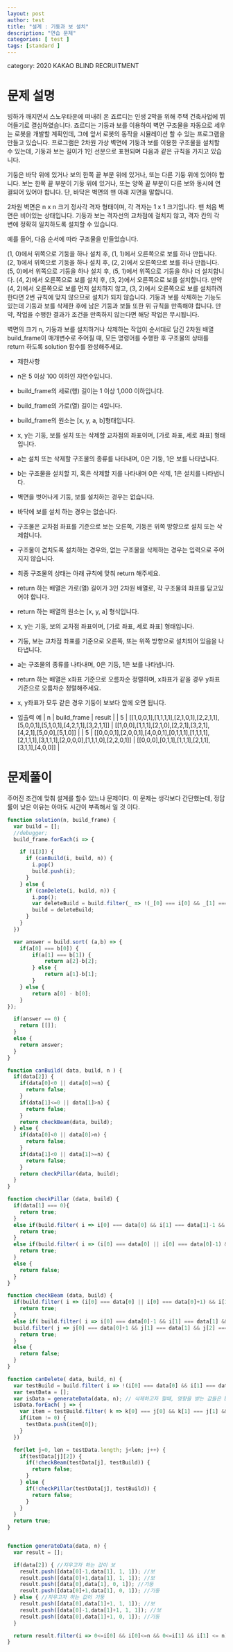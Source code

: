 ```yaml
---
layout: post
author: test
title: "설계 : 기둥과 보 설치"
description: "연습 문제"
categories: [ test ]
tags: [standard ]
---
```

category: 2020 KAKAO BLIND RECRUITMENT

# 문제 설명
 빙하가 깨지면서 스노우타운에 떠내려 온 죠르디는 인생 2막을 위해 주택 건축사업에 뛰어들기로 결심하였습니다. 죠르디는 기둥과 보를 이용하여 벽면 구조물을 자동으로 세우는 로봇을 개발할 계획인데, 그에 앞서 로봇의 동작을 시뮬레이션 할 수 있는 프로그램을 만들고 있습니다.
 프로그램은 2차원 가상 벽면에 기둥과 보를 이용한 구조물을 설치할 수 있는데, 기둥과 보는 길이가 1인 선분으로 표현되며 다음과 같은 규칙을 가지고 있습니다.

 기둥은 바닥 위에 있거나 보의 한쪽 끝 부분 위에 있거나, 또는 다른 기둥 위에 있어야 합니다.
 보는 한쪽 끝 부분이 기둥 위에 있거나, 또는 양쪽 끝 부분이 다른 보와 동시에 연결되어 있어야 합니다.
 단, 바닥은 벽면의 맨 아래 지면을 말합니다.

 2차원 벽면은 n x n 크기 정사각 격자 형태이며, 각 격자는 1 x 1 크기입니다. 맨 처음 벽면은 비어있는 상태입니다. 기둥과 보는 격자선의 교차점에 걸치지 않고, 격자 칸의 각 변에 정확히 일치하도록 설치할 수 있습니다. 


 예를 들어, 다음 순서에 따라 구조물을 만들었습니다.

 (1, 0)에서 위쪽으로 기둥을 하나 설치 후, (1, 1)에서 오른쪽으로 보를 하나 만듭니다.
 (2, 1)에서 위쪽으로 기둥을 하나 설치 후, (2, 2)에서 오른쪽으로 보를 하나 만듭니다.
 (5, 0)에서 위쪽으로 기둥을 하나 설치 후, (5, 1)에서 위쪽으로 기둥을 하나 더 설치합니다.
 (4, 2)에서 오른쪽으로 보를 설치 후, (3, 2)에서 오른쪽으로 보를 설치합니다.
 만약 (4, 2)에서 오른쪽으로 보를 먼저 설치하지 않고, (3, 2)에서 오른쪽으로 보를 설치하려 한다면 2번 규칙에 맞지 않으므로 설치가 되지 않습니다. 기둥과 보를 삭제하는 기능도 있는데 기둥과 보를 삭제한 후에 남은 기둥과 보들 또한 위 규칙을 만족해야 합니다. 만약, 작업을 수행한 결과가 조건을 만족하지 않는다면 해당 작업은 무시됩니다.

 벽면의 크기 n, 기둥과 보를 설치하거나 삭제하는 작업이 순서대로 담긴 2차원 배열 build_frame이 매개변수로 주어질 때, 모든 명령어를 수행한 후 구조물의 상태를 return 하도록 solution 함수를 완성해주세요.

 - 제한사항
  - n은 5 이상 100 이하인 자연수입니다.
  - build_frame의 세로(행) 길이는 1 이상 1,000 이하입니다.
  - build_frame의 가로(열) 길이는 4입니다.
  - build_frame의 원소는 [x, y, a, b]형태입니다.
  - x, y는 기둥, 보를 설치 또는 삭제할 교차점의 좌표이며, [가로 좌표, 세로 좌표] 형태입니다.
  - a는 설치 또는 삭제할 구조물의 종류를 나타내며, 0은 기둥, 1은 보를 나타냅니다.
  - b는 구조물을 설치할 지, 혹은 삭제할 지를 나타내며 0은 삭제, 1은 설치를 나타냅니다.
  - 벽면을 벗어나게 기둥, 보를 설치하는 경우는 없습니다.
  - 바닥에 보를 설치 하는 경우는 없습니다.
  - 구조물은 교차점 좌표를 기준으로 보는 오른쪽, 기둥은 위쪽 방향으로 설치 또는 삭제합니다.
  - 구조물이 겹치도록 설치하는 경우와, 없는 구조물을 삭제하는 경우는 입력으로 주어지지 않습니다.
  - 최종 구조물의 상태는 아래 규칙에 맞춰 return 해주세요.
  - return 하는 배열은 가로(열) 길이가 3인 2차원 배열로, 각 구조물의 좌표를 담고있어야 합니다.
  - return 하는 배열의 원소는 [x, y, a] 형식입니다.
  - x, y는 기둥, 보의 교차점 좌표이며, [가로 좌표, 세로 좌표] 형태입니다.
  - 기둥, 보는 교차점 좌표를 기준으로 오른쪽, 또는 위쪽 방향으로 설치되어 있음을 나타냅니다.
  - a는 구조물의 종류를 나타내며, 0은 기둥, 1은 보를 나타냅니다.
  - return 하는 배열은 x좌표 기준으로 오름차순 정렬하며, x좌표가 같을 경우 y좌표 기준으로 오름차순 정렬해주세요.
  - x, y좌표가 모두 같은 경우 기둥이 보보다 앞에 오면 됩니다.

 - 입출력 예
 | n | build_frame | result |
 | 5 | [[1,0,0,1],[1,1,1,1],[2,1,0,1],[2,2,1,1],[5,0,0,1],[5,1,0,1],[4,2,1,1],[3,2,1,1]] | [[1,0,0],[1,1,1],[2,1,0],[2,2,1],[3,2,1],[4,2,1],[5,0,0],[5,1,0]] |
 | 5 | [[0,0,0,1],[2,0,0,1],[4,0,0,1],[0,1,1,1],[1,1,1,1],[2,1,1,1],[3,1,1,1],[2,0,0,0],[1,1,1,0],[2,2,0,1]] | [[0,0,0],[0,1,1],[1,1,1],[2,1,1],[3,1,1],[4,0,0]] |

 
# 문제풀이
  
  주어진 조건에 맞춰 설계를 할수 있느냐 문제이다. 이 문제는 생각보다 간단했는데, 정답률이 낮은 이유는 아마도 시간이 부족해서 일 것 이다.


```javascript
function solution(n, build_frame) {
  var build = [];
  //debugger;
  build_frame.forEach(i => {

    if (i[3]) {
      if (canBuild(i, build, n)) { 
        i.pop()
        build.push(i);
      }
    } else {
      if (canDelete(i, build, n)) {
        i.pop();
        var deleteBuild = build.filter(_ => !(_[0] === i[0] && _[1] === i[1] && _[2] === i[2]));
        build = deleteBuild;
      }
    }
  })

  var answer = build.sort( (a,b) => {
    if(a[0] === b[0]) {
        if(a[1] === b[1]) {
            return a[2]-b[2];
        } else {
            return a[1]-b[1];
        }
    } else {
        return a[0] - b[0];
    }
});

  if(answer == 0) {
    return [[]];
  }
  else {
    return answer;
  }
}

function canBuild( data, build, n ) {
  if(data[2]) {
    if(data[0]<0 || data[0]>=n) {
      return false;
    }
    if(data[1]<=0 || data[1]>n) {
      return false;
    }
    return checkBeam(data, build);
  } else {
    if(data[0]<0 || data[0]>n) {
      return false;
    }
    if(data[1]<0 || data[1]>=n) {
      return false;
    }
    return checkPillar(data, build);
  }
}

function checkPillar (data, build) {
  if(data[1] === 0){
    return true;
  }
  else if(build.filter( i => i[0] === data[0] && i[1] === data[1]-1 && i[2] === 0 ) != 0){
    return true;
  }
  else if(build.filter( i => (i[0] === data[0] || i[0] === data[0]-1) && i[1] === data[1] && i[2] === 1 ) != 0){
    return true;
  } 
  else {
    return false;
  }
}

function checkBeam (data, build) {
  if(build.filter( i => (i[0] === data[0] || i[0] === data[0]+1) && i[1] === data[1]-1 && i[2] === 0 ) != 0) {
    return true;
  }
  else if( build.filter( i => i[0] === data[0]-1 && i[1] === data[1] && i[2] === 1) != 0 && 
  build.filter( j => j[0] === data[0]+1 && j[1] === data[1] && j[2] === 1 ) != 0) {
    return true;
  } 
  else {
    return false;
  }
}

function canDelete( data, build, n) {
  var testBuild = build.filter( i => !(i[0] === data[0] && i[1] === data[1] && i[2] === data[2]));
  var testData = [];
  var isData = generateData(data, n); // 삭제하고자 할때, 영향을 받는 값들은 build안에 있는 값들이니 다시 filter!
  isData.forEach( j => {
    var item = testBuild.filter( k => k[0] === j[0] && k[1] === j[1] && k[2] === j[2] );
    if(item != 0) {
      testData.push(item[0]);
    }
  })

  for(let j=0, len = testData.length; j<len; j++) {
    if(testData[j][2]) {
      if(!checkBeam(testData[j], testBuild)) {
        return false;
      }
    } else {
      if(!checkPillar(testData[j], testBuild)) {
        return false;
      }
    }
  }
  return true;
}


function generateData(data, n) {
  var result = [];

  if(data[2]) { //지우고자 하는 값이 보
    result.push([data[0]-1,data[1], 1, 1]); //보
    result.push([data[0]+1,data[1], 1, 1]); //보
    result.push([data[0],data[1], 0, 1]); //기둥
    result.push([data[0]+1,data[1], 0, 1]); //기둥
  } else { //지우고자 하는 값이 기둥
    result.push([data[0],data[1]+1, 1, 1]); //보
    result.push([data[0]-1,data[1]+1, 1, 1]); //보
    result.push([data[0],data[1]+1, 0, 1]); //기둥
  }

  return result.filter(i => 0<=i[0] && i[0]<=n && 0<=i[1] && i[1] <= n); //여기서 마지막 값 을 n이 아닌 다른 숫자를 입력해서 테스트 코드에선 맞았는데, 제출한 결과 맞지 않았다. 이런 실수는 다시는 없어야 한다.!!
}
```

